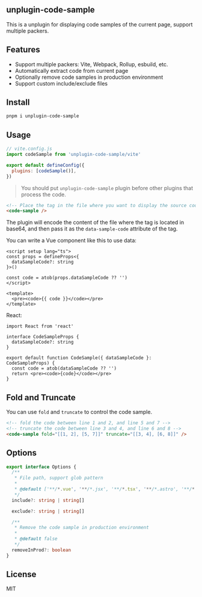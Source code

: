 ## unplugin-code-sample

This is a unplugin for displaying code samples of the current page, support multiple packers.  

## Features

- Support multiple packers: Vite, Webpack, Rollup, esbuild, etc.
- Automatically extract code from current page
- Optionally remove code samples in production environment
- Support custom include/exclude files

## Install

```bash
pnpm i unplugin-code-sample
```

## Usage

```js
// vite.config.js
import codeSample from 'unplugin-code-sample/vite'

export default defineConfig({
  plugins: [codeSample()],
})
```

> You should put `unplugin-code-sample` plugin before other plugins that process the code. 

```html
<!-- Place the tag in the file where you want to display the source code -->
<code-sample />
```

The plugin will encode the content of the file where the tag is located in base64, and then pass it as the `data-sample-code` attribute of the tag.

You can write a Vue component like this to use data:

```vue
<script setup lang="ts">
const props = defineProps<{
  dataSampleCode?: string
}>()

const code = atob(props.dataSampleCode ?? '')
</script>

<template>
  <pre><code>{{ code }}</code></pre>
</template>
```

React:  

```tsx
import React from 'react'

interface CodeSampleProps {
  dataSampleCode?: string
}

export default function CodeSample({ dataSampleCode }: CodeSampleProps) {
  const code = atob(dataSampleCode ?? '')
  return <pre><code>{code}</code></pre>
}
```

## Fold and Truncate

You can use `fold` and `truncate` to control the code sample.

```html
<!-- fold the code between line 1 and 2, and line 5 and 7 -->
<!-- truncate the code between line 3 and 4, and line 6 and 8 -->
<code-sample fold="[[1, 2], [5, 7]]" truncate="[[3, 4], [6, 8]]" />
```

## Options

```ts
export interface Options {
  /**
   * File path, support glob pattern
   *
   * @default ['**/*.vue', '**/*.jsx', '**/*.tsx', '**/*.astro', '**/*.svelte', '**/*.html']
   */
  include?: string | string[]

  exclude?: string | string[]

  /** 
   * Remove the code sample in production environment
   *
   * @default false
   */
  removeInProd?: boolean
}
```

## License

MIT

